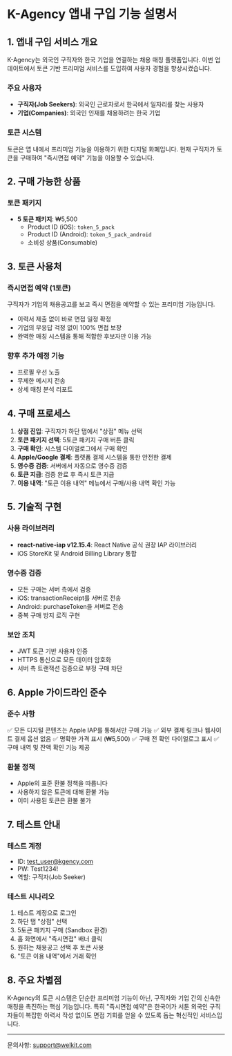# K-Agency 앱내 구입 기능 설명서

## 1. 앱내 구입 서비스 개요

K-Agency는 외국인 구직자와 한국 기업을 연결하는 채용 매칭 플랫폼입니다. 이번 업데이트에서 토큰 기반 프리미엄 서비스를 도입하여 사용자 경험을 향상시켰습니다.

### 주요 사용자
- **구직자(Job Seekers)**: 외국인 근로자로서 한국에서 일자리를 찾는 사용자
- **기업(Companies)**: 외국인 인재를 채용하려는 한국 기업

### 토큰 시스템
토큰은 앱 내에서 프리미엄 기능을 이용하기 위한 디지털 화폐입니다. 현재 구직자가 토큰을 구매하여 "즉시면접 예약" 기능을 이용할 수 있습니다.

## 2. 구매 가능한 상품

### 토큰 패키지
- **5 토큰 패키지**: ₩5,500
  - Product ID (iOS): `token_5_pack`
  - Product ID (Android): `token_5_pack_android`
  - 소비성 상품(Consumable)

## 3. 토큰 사용처

### 즉시면접 예약 (1토큰)
구직자가 기업의 채용공고를 보고 즉시 면접을 예약할 수 있는 프리미엄 기능입니다.
- 이력서 제출 없이 바로 면접 일정 확정
- 기업의 무응답 걱정 없이 100% 면접 보장
- 완벽한 매칭 시스템을 통해 적합한 후보자만 이용 가능

### 향후 추가 예정 기능
- 프로필 우선 노출
- 무제한 메시지 전송
- 상세 매칭 분석 리포트

## 4. 구매 프로세스

1. **상점 진입**: 구직자가 하단 탭에서 "상점" 메뉴 선택
2. **토큰 패키지 선택**: 5토큰 패키지 구매 버튼 클릭
3. **구매 확인**: 시스템 다이얼로그에서 구매 확인
4. **Apple/Google 결제**: 플랫폼 결제 시스템을 통한 안전한 결제
5. **영수증 검증**: 서버에서 자동으로 영수증 검증
6. **토큰 지급**: 검증 완료 후 즉시 토큰 지급
7. **이용 내역**: "토큰 이용 내역" 메뉴에서 구매/사용 내역 확인 가능

## 5. 기술적 구현

### 사용 라이브러리
- **react-native-iap v12.15.4**: React Native 공식 권장 IAP 라이브러리
- iOS StoreKit 및 Android Billing Library 통합

### 영수증 검증
- 모든 구매는 서버 측에서 검증
- iOS: transactionReceipt를 서버로 전송
- Android: purchaseToken을 서버로 전송
- 중복 구매 방지 로직 구현

### 보안 조치
- JWT 토큰 기반 사용자 인증
- HTTPS 통신으로 모든 데이터 암호화
- 서버 측 트랜잭션 검증으로 부정 구매 차단

## 6. Apple 가이드라인 준수

### 준수 사항
✅ 모든 디지털 콘텐츠는 Apple IAP를 통해서만 구매 가능
✅ 외부 결제 링크나 웹사이트 결제 옵션 없음
✅ 명확한 가격 표시 (₩5,500)
✅ 구매 전 확인 다이얼로그 표시
✅ 구매 내역 및 잔액 확인 기능 제공

### 환불 정책
- Apple의 표준 환불 정책을 따릅니다
- 사용하지 않은 토큰에 대해 환불 가능
- 이미 사용된 토큰은 환불 불가

## 7. 테스트 안내

### 테스트 계정
- ID: test_user@kgency.com
- PW: Test1234!
- 역할: 구직자(Job Seeker)

### 테스트 시나리오
1. 테스트 계정으로 로그인
2. 하단 탭 "상점" 선택
3. 5토큰 패키지 구매 (Sandbox 환경)
4. 홈 화면에서 "즉시면접" 배너 클릭
5. 원하는 채용공고 선택 후 토큰 사용
6. "토큰 이용 내역"에서 거래 확인

## 8. 주요 차별점

K-Agency의 토큰 시스템은 단순한 프리미엄 기능이 아닌, 구직자와 기업 간의 신속한 매칭을 촉진하는 핵심 기능입니다. 특히 "즉시면접 예약"은 한국어가 서툰 외국인 구직자들이 복잡한 이력서 작성 없이도 면접 기회를 얻을 수 있도록 돕는 혁신적인 서비스입니다.

---

문의사항: support@welkit.com